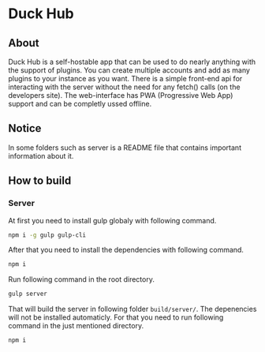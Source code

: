 # Duck Hub

## About

Duck Hub is a self-hostable app that can be used to do nearly anything with the support of plugins. You can create multiple accounts and add as many plugins to your instance as you want. There is a simple front-end api for interacting with the server without the need for any fetch() calls (on the developers site). The web-interface has PWA (Progressive Web App) support and can be completly ussed offline.

## Notice

In some folders such as server is a README file that contains important information about it.

## How to build

### Server

At first you need to install gulp globaly with following command.

```bash
npm i -g gulp gulp-cli
```

After that you need to install the dependencies with following command.

```bash
npm i
```

Run following command in the root directory.

```bash
gulp server
```

That will build the server in following folder `build/server/`. The depenencies will not be installed automaticly. For that you need to run following command in the just mentioned directory.

```bash
npm i
```

